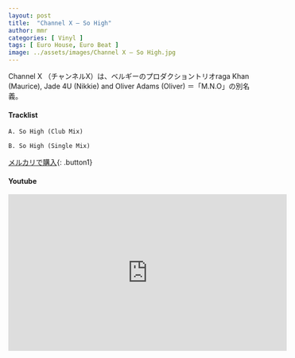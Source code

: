 ```yaml
---
layout: post
title:  "Channel X – So High"
author: mmr
categories: [ Vinyl ]
tags: [ Euro House, Euro Beat ]
image: ../assets/images/Channel X – So High.jpg
---
```


Channel X （チャンネルX）は、ベルギーのプロダクショントリオraga Khan (Maurice), Jade 4U (Nikkie) and Oliver Adams (Oliver) ＝「M.N.O」の別名義。

#### Tracklist
```md
A. So High (Club Mix)

B. So High (Single Mix)
```

[メルカリで購入](https://jp.mercari.com/item/m84866354258?afid=6142608987){: .button1}

#### Youtube
<iframe width="560" height="315" src="https://www.youtube.com/embed/dFN94Ma9R1I?si=nHABXp2N8Gu8BFQm" title="YouTube video player" frameborder="0" allow="accelerometer; autoplay; clipboard-write; encrypted-media; gyroscope; picture-in-picture; web-share" referrerpolicy="strict-origin-when-cross-origin" allowfullscreen></iframe>